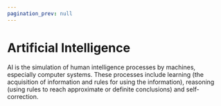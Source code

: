 ```yaml
---
pagination_prev: null
---
```

# Artificial Intelligence

AI is the simulation of human intelligence processes by machines, especially computer systems. These processes include learning (the acquisition of information and rules for using the information), reasoning (using rules to reach approximate or definite conclusions) and self-correction.